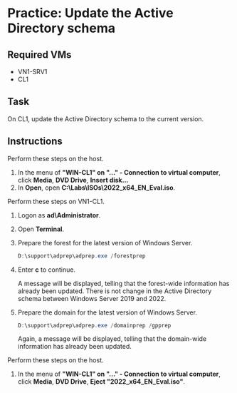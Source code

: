 # Practice: Update the Active Directory schema

## Required VMs

* VN1-SRV1
* CL1

## Task

On CL1, update the Active Directory schema to the current version.

## Instructions

Perform these steps on the host.

1. In the menu of **"WIN-CL1" on "..." - Connection to virtual computer**, click **Media**, **DVD Drive**, **Insert disk...**
1. In **Open**, open **C:\Labs\ISOs\2022_x64_EN_Eval.iso**.

Perform these steps on VN1-CL1.

1. Logon as **ad\Administrator**.
1. Open **Terminal**.
1. Prepare the forest for the latest version of Windows Server.

    ````powershell
    D:\support\adprep\adprep.exe /forestprep
    ````

1. Enter **c** to continue.

    A message will be displayed, telling that the forest-wide information has already been updated. There is not change in the Active Directory schema between Windows Server 2019 and 2022.

1. Prepare the domain for the latest version of Windows Server.

    ````powershell
    D:\support\adprep\adprep.exe /domainprep /gpprep
    ````

    Again, a message will be displayed, telling that the domain-wide information has already been updated.

Perform these steps on the host.

1. In the menu of **"WIN-CL1" on "..." - Connection to virtual computer**, click **Media**, **DVD Drive**, **Eject "2022_x64_EN_Eval.iso"**.
